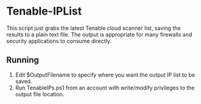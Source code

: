 # Tenable-IPList
This script just grabs the latest Tenable cloud scanner list, saving the results to a plain text file.  The output is appropriate for many firewalls and security applications to consume directly.

## Running
1. Edit $OutputFilename to specify where you want the output IP list to be saved.
2. Run TenableIPs.ps1 from an account with write/modify privileges to the output file location.
